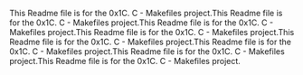 This Readme file is for the 0x1C. C - Makefiles project.This Readme file is for the 0x1C. C - Makefiles project.This Readme file is for the 0x1C. C - Makefiles project.This Readme file is for the 0x1C. C - Makefiles project.This Readme file is for the 0x1C. C - Makefiles project.This Readme file is for the 0x1C. C - Makefiles project.This Readme file is for the 0x1C. C - Makefiles project.This Readme file is for the 0x1C. C - Makefiles project.
